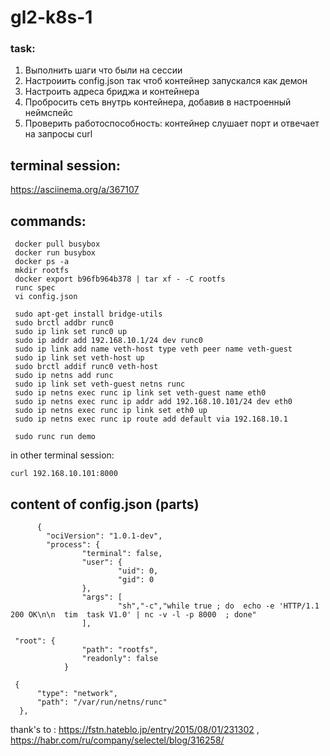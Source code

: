 # gl2-k8s-1

### task:
1. Выполнить шаги что были на сессии
2. Настроиить config.json так чтоб контейнер запускался как демон
3. Настроить адреса бриджа и контейнера
4. Пробросить сеть внутрь контейнера, добавив в настроенный неймспейс
5. Проверить работоспособность: контейнер слушает порт и отвечает на запросы curl

## terminal session:

https://asciinema.org/a/367107

## commands:
```
 docker pull busybox
 docker run busybox
 docker ps -a
 mkdir rootfs
 docker export b96fb964b378 | tar xf - -C rootfs
 runc spec
 vi config.json
 
 sudo apt-get install bridge-utils
 sudo brctl addbr runc0
 sudo ip link set runc0 up                        
 sudo ip addr add 192.168.10.1/24 dev runc0
 sudo ip link add name veth-host type veth peer name veth-guest
 sudo ip link set veth-host up
 sudo brctl addif runc0 veth-host
 sudo ip netns add runc
 sudo ip link set veth-guest netns runc
 sudo ip netns exec runc ip link set veth-guest name eth0
 sudo ip netns exec runc ip addr add 192.168.10.101/24 dev eth0
 sudo ip netns exec runc ip link set eth0 up
 sudo ip netns exec runc ip route add default via 192.168.10.1
 
 sudo runc run demo
```

in other terminal session:
```
curl 192.168.10.101:8000
```


## content of config.json (parts)
```
      {
        "ociVersion": "1.0.1-dev",
        "process": {
                "terminal": false,
                "user": {
                        "uid": 0,
                        "gid": 0
                },
                "args": [
                        "sh","-c","while true ; do  echo -e 'HTTP/1.1 200 OK\n\n  tim  task V1.0' | nc -v -l -p 8000  ; done"
                ],
```

```
 "root": {
                "path": "rootfs",
                "readonly": false
            }
```

```
 {
      "type": "network",
      "path": "/var/run/netns/runc"
  },

```

thank's to : https://fstn.hateblo.jp/entry/2015/08/01/231302 , https://habr.com/ru/company/selectel/blog/316258/
